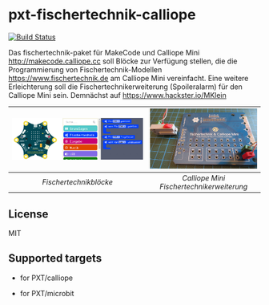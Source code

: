 # pxt-fischertechnik-calliope
[![Build Status](https://travis-ci.org/MKleinSB/pxt-fischertechnik-calliope.svg?branch=master)](https://travis-ci.org/MKleinSB/pxt-fischertechnik-calliope)

Das fischertechnik-paket für MakeCode und Calliope Mini http://makecode.calliope.cc soll Blöcke zur Verfügung stellen, die die Programmierung von Fischertechnik-Modellen https://www.fischertechnik.de am Calliope Mini vereinfacht.
Eine weitere Erleichterung soll die Fischertechnikerweiterung (Spoileralarm) für den Calliope Mini sein. Demnächst auf https://www.hackster.io/MKlein


| ![Fischertechnik Blöcke](https://github.com/MKleinSB/pxt-fischertechnik-calliope/blob/master/pics/ft0.png "Fischertechnik Blöcke") | ![Erweiterung](https://github.com/MKleinSB/pxt-fischertechnik-calliope/blob/master/pics/ft00.png "Erweiterung") |
| :----------------------------------------------------------------------------------------------: | :----------------------------------------------------------------------------------------------------: |
|                                            _Fischertechnikblöcke_                                            |                                   _Calliope Mini Fischertechnikerweiterung_                                   |
## License

MIT

## Supported targets

* for PXT/calliope

* for PXT/microbit
